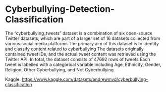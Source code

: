 # Cyberbullying-Detection-Classification
The “cyberbullying_tweets” dataset is a combination of six open-source Twitter datasets, which are part of a larger set of 16 datasets collected from various social media platforms The primary aim of this dataset is to identify and classify content related to cyberbullying The datasets originally contained tweet IDs, and the actual tweet content was retrieved using the Twitter API. In total, the dataset consists of 47692 rows of tweets Each tweet is labelled with a categorical variable including Age, Ethnicity, Gender, Religion, Other Cyberbullying, and Not Cyberbullying

Kaggle: https://www.kaggle.com/datasets/andrewmvd/cyberbullying-classification 
